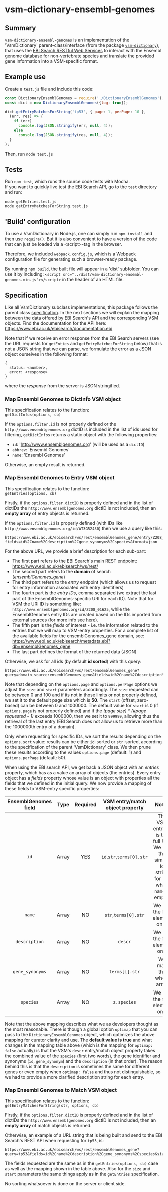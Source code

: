 # vsm-dictionary-ensembl-genomes

## Summary

`vsm-dictionary-ensembl-genomes` is an implementation 
of the 'VsmDictionary' parent-class/interface (from the package
[`vsm-dictionary`](https://github.com/vsmjs/vsm-dictionary)), that uses 
the [EBI Search RESTful Web Services](https://www.ebi.ac.uk/ebisearch/apidoc.ebi) 
to interact with the Ensembl genome database for non-vertebrate species and 
translate the provided gene information into a VSM-specific format.

## Example use

Create a `test.js` file and include this code:

```javascript
const DictionaryEnsemblGenomes = require('./DictionaryEnsemblGenomes');
const dict = new DictionaryEnsemblGenomes({log: true});

dict.getEntryMatchesForString('tp53', { page: 1, perPage: 10 }, 
  (err, res) => {
    if (err) 
      console.log(JSON.stringify(err, null, 4));
    else
      console.log(JSON.stringify(res, null, 4));
  }
);
```
Then, run `node test.js`

## Tests

Run `npm test`, which runs the source code tests with Mocha.  
If you want to quickly live test the EBI Search API, go to the 
`test` directory and run:
```
node getEntries.test.js
node getEntryMatchesForString.test.js
```

## 'Build' configuration

To use a VsmDictionary in Node.js, one can simply run `npm install` and then
use `require()`. But it is also convenient to have a version of the code that
can just be loaded via a &lt;script&gt;-tag in the browser.

Therefore, we included `webpack.config.js`, which is a Webpack configuration file for 
generating such a browser-ready package.

By running `npm build`, the built file will appear in a 'dist' subfolder. 
You can use it by including: 
`<script src="../dist/vsm-dictionary-ensembl-genomes.min.js"></script>` in the
header of an HTML file. 

## Specification

Like all VsmDictionary subclass implementations, this package follows
the parent class
[specification](https://github.com/vsmjs/vsm-dictionary/blob/master/Dictionary.spec.md).
In the next sections we will explain the mapping between the data 
offered by EBI Search's API and the corresponding VSM objects. Find the 
documentation for the API here: https://www.ebi.ac.uk/ebisearch/documentation.ebi

Note that if we receive an error response from the EBI Search servers (see the 
URL requests for `getEnties` and `getEntryMatchesForString` below) that is not a
JSON string that we can parse, we formulate the error as a JSON object ourselves 
in the following format:
```
{
  status: <number>,
  error: <response> 
}
```
where the *response* from the server is JSON stringified.

### Map Ensembl Genomes to DictInfo VSM object

This specification relates to the function:  
 `getDictInfos(options, cb)`

If the `options.filter.id` is not properly defined 
or the `http://www.ensemblgenomes.org` dictID is included in the 
list of ids used for filtering, `getDictInfos` returns a static object 
with the following properties:
- `id`: 'http://www.ensemblgenomes.org' (will be used as a `dictID`)
- `abbrev`: 'Ensembl Genomes'
- `name`: 'Ensembl Genomes'

Otherwise, an empty result is returned.

### Map Ensembl Genomes to Entry VSM object

This specification relates to the function:  
 `getEntries(options, cb)`

Firstly, if the `options.filter.dictID` is properly defined and in the list of 
dictIDs the `http://www.ensemblgenomes.org` dictID is not included, then 
an **empty array** of entry objects is returned.

If the `options.filter.id` is properly defined (with IDs like
`http://www.ensemblgenomes.org/id/AT3G52430`) then we use a query like this:

```
https://www.ebi.ac.uk/ebisearch/ws/rest/ensemblGenomes_gene/entry/Z208_01625,EMPG_14124,AT3G52430?fields=id%2Cname%2Cdescription%2Cgene_synonyms%2Cspecies&format=json
```

For the above URL, we provide a brief description for each sub-part: 
- The first part refers to the EBI Search's main REST endpoint: https://www.ebi.ac.uk/ebisearch/ws/rest/
- The second part refers to the **domain** of search (*ensemblGenomes_gene*)
- The third part refers to the *entry* endpoint (which allows us to request 
for entry information associated with entry identifiers)
- The fourth part is the *entry IDs*, comma separated (we extract the last part 
of the EnsemblGenomes-specific URI for each ID). Note that for VSM the URI ID is 
something like: `http://www.ensemblgenomes.org/id/Z208_01625`, 
while the EnsemblGenomes entry IDs are created based on the IDs imported from 
external sources (for more info see [here](http://ensemblgenomes.org/info/data/identifiers)).
- The fifth part is the *fields* of interest - i.e. the information related to 
the entries that we will map to VSM-entry properties. For a complete list of the 
available fields for the ensemblGenomes_gene domain, see: https://www.ebi.ac.uk/ebisearch/metadata.ebi?db=ensemblGenomes_gene
- The last part defines the format of the returned data (JSON)

Otherwise, we ask for all ids (by default **id sorted**) with this query:
```
https://www.ebi.ac.uk/ebisearch/ws/rest/ensemblGenomes_gene?query=domain_source:ensemblGenomes_gene&fields=id%2Cname%2Cdescription%2Cgene_synonyms%2Cspecies&sort=id&size=50&start=0&format=json
```

Note that depending on the `options.page` and `options.perPage` options 
we adjust the `size` and `start` parameters accordingly. The `size` requested 
can be between 0 and 100 and if its not in those limits or not properly defined, 
we set it to the default page size which is **50**. The `start` (offset, zero-based)
can be between 0 and 1000000. The default value for `start` is 0 (if `options.page`
is not properly defined) and if the *(page size) \* (#page requested - 1)* exceeds 1000000, then we set it to `999999`, 
allowing thus the retrieval of the last entry (EBI Search does not allow us to 
retrieve more than the 1000000th entry of a domain).

Only when requesting for specific IDs, we sort the results depending on the
`options.sort` value: results can be either `id`-sorted or `str`-sorted,
according to the specification of the parent 'VsmDictionary' class.
We then prune these results according to the values `options.page` (default: 1)
and `options.perPage` (default: 50).

When using the EBI search API, we get back a JSON object with an *entries* 
property, which has as a value an array of objects (the entries). Every entry
object has a *fields* property whose value is an object with properties all 
the fields that we defined in the initial query. We now provide a mapping of 
these fields to VSM-entry specific properties:

EnsemblGenomes field | Type | Required | VSM entry/match object property | Notes  
:---:|:---:|:---:|:---:|:---:
`id` | Array | YES | `id`,`str`,`terms[0].str` | The VSM entry id is the full URI. We use the simple id string for `str` when `name` is empty.
`name` | Array | NO | `str`,`terms[0].str` | We use the first element only.
`description` | Array | NO | `descr` | We use the first element only
`gene_synonyms` | Array | NO | `terms[i].str` | We map the whole array
`species` | Array | NO | `z.species` | We use the first element only

Note that the above mapping describes what we as developers thought as the most
reasonable. There is though a global option `optimap` that you can pass to the 
`DictionaryEnsemblGenomes` object, which optimizes the above mapping for curator clarity
and use. The **default value is true** and what changes in the mapping table
above (which is the mapping for `optimap: false` actually) is that the VSM's `descr` 
entry/match object property takes the combined value of the `species` (first two
words), the gene identifier and synonyms (`id`, `gene_synonym`) and the 
`description` (in that order). The reason behind this is that the `description` 
is sometimes the same for different genes or even empty when `optimap: false` 
and thus not distinguishable, so we had to provide a more clarified description 
string for each entry.

### Map Ensembl Genomes to Match VSM object

This specification relates to the function:  
 `getEntryMatchesForString(str, options, cb)`

Firstly, if the `options.filter.dictID` is properly defined and in the list of 
dictIDs the `http://www.ensemblgenomes.org` dictID is not included, then 
an **empty array** of match objects is returned.

Otherwise, an example of a URL string that is being built and send to the EBI 
Search's REST API when requesting for `tp53`, is:
```
https://www.ebi.ac.uk/ebisearch/ws/rest/ensemblGenomes_gene?query=tp53&fields=id%2Cname%2Cdescription%2Cgene_synonyms%2Cspecies&size=20&start=0&format=json
```

The fields requested are the same as in the `getEntries(options, cb)` 
case as well as the mapping shown in the table above. Also for the `size` and 
`start` parameters the same things apply as in the `getEntries` specification.
 
No sorting whatsoever is done on the server or client side.
